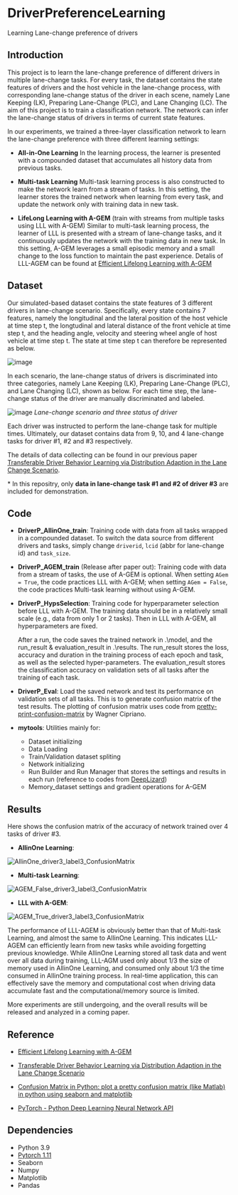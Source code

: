 # DriverPreferenceLearning
Learning Lane-change preference of drivers

## Introduction

This project is to learn the lane-change preference of different drivers in multiple lane-change tasks. For every task, the dataset contains the state features of drivers and the host vehicle in the lane-change process, with corresponding lane-change status of the driver in each scene, namely Lane Keeping (LK), Preparing Lane-Change (PLC), and Lane Changing (LC). The aim of this project is to train a classification network. The network can infer the lane-change status of drivers in terms of current state features.

In our experiments, we trained a three-layer classification network to learn the lane-change preference with three different learning settings:

- **All-in-One Learning**
  In the learning process, the learner is presented with a compounded dataset that accumulates all history data from previous tasks.
  
- **Multi-task Learning**
  Multi-task learning process is also constructed to make the network learn from a stream of tasks. In this setting, the learner stores the trained network when learning from every task, and update the network only with training data in new task.
  
- **LifeLong Learning with A-GEM** (train with streams from multiple tasks using LLL with A-GEM)
  Similar to multi-task learning process, the learner of LLL is presented with a stream of lane-change tasks, and it continuously updates the network with the training data in new task. In this setting, A-GEM leverages a small episodic memory and a small change to the loss function to maintain the past experience. Detalis of LLL-AGEM can be found at [Efficient Lifelong Learning with A-GEM](https://arxiv.org/abs/1812.00420)

## Dataset

Our simulated-based dataset contains the state features of 3 different drivers in lane-change scenario. Specifically, every state contains 7 features, namely the longitudinal and the lateral position of the host vehicle at time step t, the longtudinal and lateral distance of the front vehicle at time step t, and the heading angle, velocity and steering wheel angle of host vehicle at time step t. The state at time step t can therefore be represented as below.

![image](https://user-images.githubusercontent.com/45302863/162686957-64b98615-848d-49ad-acc7-7d8d2940bff4.png)

In each scenario, the lane-change status of drivers is discriminated into three categories, namely Lane Keeping (LK), Preparing Lane-Change (PLC), and Lane Changing (LC), shown as below. For each time step, the lane-change status of the driver are manually discriminated and labeled.

![image](https://user-images.githubusercontent.com/45302863/162692338-629dbca5-3b20-4038-aa3e-9045f4e9f55e.png)
*Lane-change scenario and three status of driver*

Each driver was instructed to perform the lane-change task for multiple times. Ultimately, our dataset contains data from 9, 10, and 4 lane-change tasks for driver #1, #2 and #3 respectively.

The details of data collecting can be found in our previous paper [Transferable Driver Behavior Learning via Distribution Adaption in the Lane Change Scenario](https://ieeexplore.ieee.org/abstract/document/8813781).

\* In this repositry, only **data in lane-change task #1 and #2 of driver #3** are included for demonstration.

## Code

- **DriverP_AllinOne_train**: Training code with data from all tasks wrapped in a compounded dataset. To switch the data source from different drivers and tasks, simply change `driverid`, `lcid` (abbr for lane-change id) and `task_size`.

- **DriverP_AGEM_train** (Release after paper out): Training code with data from a stream of tasks, the use of A-GEM is optional. When setting `AGem = True`, the code practices LLL with A-GEM; when setting `AGem = False`, the code practices Multi-task learning without using A-GEM.

- **DriverP_HypsSelection**: Training code for hyperparameter selection before LLL with A-GEM. The training data should be in a relatively small scale (e.g., data from only 1 or 2 tasks). Then in LLL with A-GEM, all hyperparameters are fixed.

  After a run, the code saves the trained network in .\model, and the run_result & evaluation_result in .\results. The run_result stores the loss, accuracy and duration in the training process of each epoch and task, as well as the selected hyper-parameters. The evaluation_result stores the classification accuracy on validation sets of all tasks after the training of each task.

- **DriverP_Eval**: Load the saved network and test its performance on validation sets of all tasks. This is to generate confusion matrix of the test results. The plotting of confusion matrix uses code from [pretty-print-confusion-matrix](https://github.com/wcipriano/pretty-print-confusion-matrix) by Wagner Cipriano.

- **mytools**: Utilities mainly for:
  - Dataset initializing
  - Data Loading
  - Train/Validation dataset spliting
  - Network initializing
  - Run Builder and Run Manager that stores the settings and results in each run (reference to codes from [DeepLizard](https://deeplizard.com/learn/video/NSKghk0pcco))
  - Memory_dataset settings and gradient operations for A-GEM

## Results

Here shows the confusion matrix of the accuracy of network trained over 4 tasks of driver #3.

- **AllinOne Learning**: 

![AllinOne_driver3_label3_ConfusionMatrix](https://user-images.githubusercontent.com/45302863/162710349-4a72a5c8-8ef4-49fa-a520-aad0a7f4ab7a.svg)

- **Multi-task Learning**:

![AGEM_False_driver3_label3_ConfusionMatrix](https://user-images.githubusercontent.com/45302863/162710376-89209105-e5da-4886-b74b-580b1ba3e65b.svg)

- **LLL with A-GEM**:

![AGEM_True_driver3_label3_ConfusionMatrix](https://user-images.githubusercontent.com/45302863/162710390-bba8034e-6ee6-4933-a3a4-ab0195685c80.svg)

The performance of LLL-AGEM is obviously better than that of Multi-task Learning, and almost the same to AllinOne Learning. This indicates LLL-AGEM can efficiently
 learn from new tasks while avoiding forgetting previous knowledge. While AllinOne Learning stored all task data and went over all data during training, LLL-AGM used only about 1/3 the size of memory used in AllinOne Learning, and consumed only about 1/3 the time consumed in AllinOne training process. In real-time application, this can effectively save the memory and computational cost when driving data accumulate fast and the computational/memory source is limited.
 
 
More experiments are still undergoing, and the overall results will be released and analyzed in a coming paper.


## Reference

- [Efficient Lifelong Learning with A-GEM](https://arxiv.org/abs/1812.00420)

- [Transferable Driver Behavior Learning via Distribution Adaption in the Lane Change Scenario](https://ieeexplore.ieee.org/abstract/document/8813781)

- [Confusion Matrix in Python: plot a pretty confusion matrix (like Matlab) in python using seaborn and matplotlib](https://github.com/wcipriano/pretty-print-confusion-matrix)

- [PyTorch - Python Deep Learning Neural Network API](https://deeplizard.com/learn/video/NSKghk0pcco)


## Dependencies
- Python 3.9
- [Pytorch 1.11](https://pytorch.org/)
- Seaborn
- Numpy
- Matplotlib
- Pandas
